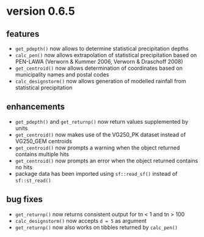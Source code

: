 # version 0.6.5

## features

- `get_pdepth()` now allows to determine statistical precipitation depths
- `calc_pen()` now allows extrapolation of statistical precipitation based on PEN-LAWA (Verworn & Kummer 2006, Verworn & Draschoff 2008)
- `get_centroid()` now allows determination of coordinates based on municipality names and postal codes
- `calc_designstorm()` now allows generation of modelled rainfall from statistical precipitation


## enhancements

- `get_pdepth()` and `get_returnp()` now return values supplemented by units
- `get_centroid()` now makes use of the VG250_PK dataset instead of VG250_GEM centroids
- `get_centroid()` now prompts a warning when the object returned contains multiple hits
- `get_centroid()` now prompts an error when the object returned contains no hits
- package data has been imported using `sf::read_sf()` instead of `sf::st_read()`


## bug fixes 

- `get_returnp()` now returns consistent output for tn < 1 and tn > 100
- `calc_designstorm()` now accepts `d = 5` as argument
- `get_returnp()` now also works on tibbles returned by `calc_pen()`
